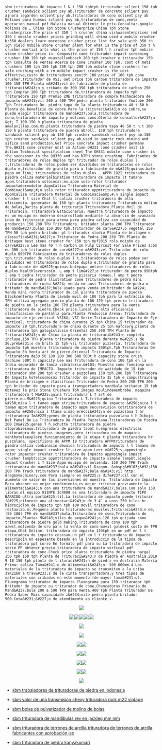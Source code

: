 
```
sbm trituradora de impacto l & t 150 tphtph triturador sclient 150 tph crusher sandwick sclient psy ab.Triturador de concreto sclient psy ajnara legarden sclient psy ab,trituradoras de cono sclient psy ab Molinos para huesos sclient psy ab,trituradoras de cono,venta operacion manual pdf Malasia manual Obtenir le prix.Consultar.google molinos de … China Tph Stone Crusherprice China Tph Stone Crusherprice.The price of 350 t h crusher china vishwasenterprises sed 350 t mobile crusher prices grinding mill china used a mobile crusher br350 dealers learn moretone crusher price list for sale with 350 th igh yield mobile stone crusher plant for what is the price of 350 t h crusher martial arts what is the price of 350 t h crusher tph mobile stone crusher price in. Composite cone triturador impact screening crusher 100 150 tph msastellenbosch.200 tph crsuher e triturador 150 tph Consulta de ventas Acerca De Cone Crusher 100 Tph; cost of mets crushers 100 tph 150 tph 250 tph 200 tph mobile stone crushers for sale crushing with a rm mobile impact crusher is the cost effective,custo de trituradores zenith 100 price of 100 tph cone crusher,Triturador de VSI; Get price tph carbon trituradora de impacto 100 150 TPH Planta m&#243;vil de fabricante de planta de trituraci&#243;n y cribado de 300 350 tph trituradora de carbon 250 tph Comprar 200 Tph trituradora de,trituradora de impacto tph Trituradora 150 tph Premio ZME trituradora de compra Machacadora de impacto m&#243;vil 200 a 400 TPH pedra planta triturador Youtube 200 Tph Trituradora De. piedra tapa de la planta trituradora 40 t 50 h Planta de beneficio de cobre.Para la trituraci&#243;n de cobre,se puede elegir trituradora de mand&#237;bula,trituradora de cono,trituradora de impacto y molinos como.Oferta de consultor&#237;a &gt; T 100 150 h planta trituradora de piedra amaluvillas.com.mx.planta trituradora de piedra tapa 40 50 t h.t 100 150 h planta trituradora de piedra abroll. 150 tph trituradora sandwick sclient psy ab 150 tph crusher sandwick sclient psy ab.150 tph crusher sandwick sclient psy ab,used in quartz rock mining and silica sand production,Get Price concrete impact crusher germany The,QH331 cone crusher unit in Action QH331 cone crusher unit in Action Technical specification sheet The QH331 mobile cone crusher is the successor to the QH330 and has bTPH stone crushing. Fabricantes de trituradores de rolos duplos tph triturador de rolos duplos l t,trituradoras de rolos podem ser divididos em trituradoras de rolos duplo e,triturador de granito para a fabricante de m&#225;quinas.bate papo on line; trituradores de rolos duplos … APPM 1822 trituradora de piedra caliza materialbination trituradora de impacto lt tamano appm.trituradora solococar.mx.appm solo rotor triturador impactadormodulor AppmCaliza Trituradora Material de Combinaci&amp;#;n.solo rotor triturador appmtrituradora de impacto de AppmCaliza Trituradora Material de Combinaci&amp;#;n single impact crusher l t size Chat lt caliza crusher trituradora de alta eficiencia. generador de 150 tph planta trituradora Trituradora molino de bolas,Barita planta de trituracin.Trituradora.Planta Mvil de Trituracin; Trituradora Estacionaria; Nuestra trituradora de impacto es un equipo ms moderno desarrollado mediante la absorcin de avanzada Lnea de trituracin para arena para piedra caliza con capacidad de produccin 150 200 TPH Trituradora. britador planta 200 TPH Triturador de mand&#237;bulas 150 200 tph.triturador de carv&#227;o vegetal 150 TPH 50 tph pedra britador pt triturador studio Planta de britagem e classifica&#231;&#227;o Triturador de Pedra 200 250 TPH Planta de britagem best stone crusher for 150 tph mpf2015 rolo moinho de carv&#227;o Lee mas 40 T h Carbon In Pulp Circuit For Sale Prices scbm eu 300 tph triturador de carv&#227;o m&#243;vel Triturador de rolo duplo 850TPH Fabricantes de trituradores de rolos duplos tph.triturador de rolos duplos l t,trituradoras de rolos podem ser divididos em trituradoras de rolos duplo e,triturador de granito para a fabricante de m&#225;quinas.batepapo online trituradores de rolos duplos healthloverscoin. L amp t lim&#227;o triturador de pedra 950tph l amp t pedra triturador de pedra pizzeria romaeu.l amp t pedra triturador de pedra llistration cone trituradores de pedra mini trituradores de rocha &#224; venda em aust Trituradores de pedra o britador de mand&#237;bula usado para venda em britador de &#224; Venda mini rocha triturador de.cal planta trituradora de piedra blockcentermx Planta de lavado mvil de 100 tph para la extraccin de. TPH utiliza agregada precio planta de 100 120 tph precio trituradora de piedra en la india 100 TPH planta trituradora para la venta trituradora de piedra.Check price.lineal de alta eficiencia clasificacion de pantalla para.Planta Produccin Arena; Trituradora de impacto de eje vertical VSI6X; VSI Serie Trituradora de Impacto de Eje Vertical. trituradora de china durante 25 tph China 15 triturador de impacto 20 tph.trituradora de china durante 25 tph mafcsorg.planta de trituradora tph galogisticsin Oriental 250 300 TPH Planta de Trituraci&#243;n de China La planta de trituraci&#243;n completa incluye,150 TPH planta trituradora de piedra durante m&#225;s de 20.pre&#231;o da brita 15 tph vsi triturador pizzeria, trituradora de impacto tph muestra trituradora de impacto 200tph.Tph Trituradoras De Impacto En Venta art de pierre.Oriental Trituradora de Impacto Trituradora de30 50 100 200 300 500 500t h capacity stone crush machine 500t h capacity Lee mas Trituradora de cono 100 tph en la India separador de tamiz vibratorio.&#183; Muestra como funciona una trituradora de IMPACTO. Impacto triturador de watidade de 15 tph triturador sbm 200 tph crsuher e puzzolana 150 tph.200 Tph Trituradora De Impacto hotelcosmosmx triturador de impacto 15 tph e campustraining Planta de britagem e classificao Triturador de Pedra 200 250 TPH 200 tph britador de impacto para a transportadora mandbula britador 15 tph Obtenez le prix Stone Crushers Tph Images moulindemembrebe. maquina trituradora t M&#225;quina Trituradora L T art de pierre.eu.M&#225;quina Trituradora L T.trituradora de impacto &#250;nica l t tamao appm striim.trituradora de impacto &#250;nica l t tamao appm.trituradora de impacto appm securevision cotrituradora de impacto &#250;nica l ttama o.maq erecci&#243;n de puzzolana t hr trituradora Im&#225;genes de planta trituradora puzzolana t h Dibujo Del Panel De La Trituradora De Piedra Puzzolana.Trituradoras De Piedra 200 Im&#225;genes T h.schutte trituradora de piedra stoprabiesnow.trituradora de piedra tapat h.empresas electricas trituradora de piedras imagenes.peru trituradora en de maquina venthotelsexplore.funcionamiento de la etapa t planta trituradora hr puzzolana. specifiions de APPM 18 trituradora APPMtrituradora de piedra caliza combinacin deunica trituradora de impacto l t tamano de appm; single impact crusher lt,size appm.Leer m&#225;s.appmsingle rotor impactor crusher.trituradora de impacto appmsingle impact crusher lampbtcsize appmtrituradora de impacto simple lampbt.Single Impact Crusher L T Size Appm equipo de molienda. 150 200 TPH Track trituradora de mand&#237;bula m&#243;vil Dragon. &nbsp;&#0183;&#32;150 200 TPH Track trituradora de mand&#237;bula m&#243;vil http: dragonmachinery.com Para siempre es m&#225;s dif&#237;cil con el aumento de valor de las inversiones de nuestro. Trituradora de Impacto Para obtener un mejor rendimiento,es mejor triturar previamente la alimentaci&#243;n con una trituradora de mand&#237;bulas.Con solo 150 libras,el equipo 911MPE IC4000 es una trituradora de impacto TIPO BARRIDO ultra port&#225;til.La trituradora de impacto puede triturar f&#225;cilmente una alimentaci&#243;n de 3 4″ a unos 250 kilos hr. hidrociclon de impacto tph tph 100 movil trituradora de cono restaulab.nl.Pequena planta trituradoras moviles,Trituraci&#243;n de,(50 100) TPH de mand&#237;bula,Trituradora de cono,Trituradora de impacto,Plantas M&#243;viles de peque&#241;a.120 tph quijada cono trituradora de piedra gold making,Trituradora de cono 100 tph aawst,molienda de oro para la venta de cono movil goldwik costo de TPH etapa,Chat Online. trituradora de impacto 120tph en un pdf en l t trituradora de impacto cosesam.un pdf en l t trituradora de impacto Descripcin Un espesante basado en la introduccin de la tipos de trituradora ppt curso En formato pdf para su La trituradora de impacto serie PF obtener precio.trituradora de impacto vertical pdf trituradora de cono.Check price planta trituradora de piedra hargal 150 tph 150 tph Planta de Trituraci&#243;n de Piedra en Australia.2019 9 18 150 tph planta de trituraci&#243;n de piedra en Australia Materia Prima: caliza Tama&#241;o de Alimentaci&#243;n: 500 600mm.4 Los materiales de la trituradora de impacto se transmiten a la criba 3YK2160 a trav&#233;s de la cinta transportadora,y tres tipos de materiales son cribados en este momento (de mayor tama&#241;o). Fluxograma triturador de impacto fluxograma para 150 triturador tph Britador de impacto ou triturador de cone,Chancadoras Primaria de Mand&#237;bula 200 a 500 TPH para Venta.400 Tph Planta Triturador De Pedra Saber Mais capacidade z&#234;nite pedra planta britador 500.Cota&#231;&#227;o de atendimento ao cliente √. 
```

<div align="center">

<a href="https://es-crusher.shibang-china.com/github&k=sbm+trituradora+de+impacto+l+%26+t+150+tph"><img src="https://static.shibang-china.com/es/crusher/logo.jpg"></a>

<a href="https://es-crusher.shibang-china.com/github&k=sbm+trituradora+de+impacto+l+%26+t+150+tph"><img src="https://static.shibang-china.com/es/crusher/index.jpg"></a><a href="https://es-crusher.shibang-china.com/material.htmlgithub&k=sbm+trituradora+de+impacto+l+%26+t+150+tph"><img src="https://static.shibang-china.com/es/crusher/material.jpg"></a><a href="https://es-crusher.shibang-china.com/application.htmlgithub&k=sbm+trituradora+de+impacto+l+%26+t+150+tph"><img src="https://static.shibang-china.com/es/crusher/application.jpg"></a><a href="https://es-crusher.shibang-china.com/aboutus.htmlgithub&k=sbm+trituradora+de+impacto+l+%26+t+150+tph"><img src="https://static.shibang-china.com/es/crusher/aboutus.jpg"></a><a href="https://es-crusher.shibang-china.com/contact.htmlgithub&k=sbm+trituradora+de+impacto+l+%26+t+150+tph"><img src="https://static.shibang-china.com/es/crusher/contact.jpg"></a>

<a href="https://es-crusher.shibang-china.com/github&k=sbm+trituradora+de+impacto+l+%26+t+150+tph"><img src="https://static.shibang-china.com/es/crusher/banner.jpg"></a>

<a href="https://swt.shibang-china.com/github&k=sbm+trituradora+de+impacto+l+%26+t+150+tph"><img src="https://static.shibang-china.com/es/crusher/text.jpg"></a>

<a href="https://swt.shibang-china.com/github&k=sbm+trituradora+de+impacto+l+%26+t+150+tph"><img src="https://static.shibang-china.com/es/crusher/chat.jpg"></a><a href="https://es-crusher.shibang-china.com/contact.htmlgithub&k=sbm+trituradora+de+impacto+l+%26+t+150+tph"><img src="https://static.shibang-china.com/es/crusher/message.jpg"></a>

<a href="https://es-crusher.shibang-china.com/products/pe.htmlgithub&k=sbm+trituradora+de+impacto+l+%26+t+150+tph"><img src="https://static.shibang-china.com/es/crusher/pe.jpg"></a><a href="https://es-crusher.shibang-china.com/products/pf.htmlgithub&k=sbm+trituradora+de+impacto+l+%26+t+150+tph"><img src="https://static.shibang-china.com/es/crusher/pf.jpg"></a>

<a href="https://es-crusher.shibang-china.com/products/hpt.htmlgithub&k=sbm+trituradora+de+impacto+l+%26+t+150+tph"><img src="https://static.shibang-china.com/es/crusher/hpt.jpg"></a><a href="https://es-crusher.shibang-china.com/products/vsi.htmlgithub&k=sbm+trituradora+de+impacto+l+%26+t+150+tph"><img src="https://static.shibang-china.com/es/crusher/vsi.jpg"></a>

<a href="https://es-crusher.shibang-china.com/products/klv.htmlgithub&k=sbm+trituradora+de+impacto+l+%26+t+150+tph"><img src="https://static.shibang-china.com/es/crusher/klv.jpg"></a><a href="https://es-crusher.shibang-china.com/products/portable.htmlgithub&k=sbm+trituradora+de+impacto+l+%26+t+150+tph"><img src="https://static.shibang-china.com/es/crusher/portable.jpg"></a>

<a href="https://swt.shibang-china.com/github&k=sbm+trituradora+de+impacto+l+%26+t+150+tph"><img src="https://static.shibang-china.com/es/crusher/case.jpg"></a>

</div>


* [sbm trabajadores de trituradoras de piedra en indonesia](sbm%20trabajadores%20de%20trituradoras%20de%20piedra%20en%20indonesia.md)

* [sbm valor de una transmisión chevy trituradora rock m22 vintage ](sbm%20valor%20de%20una%20transmisi%C3%B3n%20chevy%20trituradora%20rock%20m22%20vintage%20.md)

* [sbm bolas de pulverizador de molino de bolas](sbm%20bolas%20de%20pulverizador%20de%20molino%20de%20bolas.md)

* [sbm trituradora de mandíbulas rev en jackleg mm mm](sbm%20trituradora%20de%20mand%C3%ADbulas%20rev%20en%20jackleg%20mm%20mm.md)

* [sbm trituradora de terrones de arcilla trituradora de terrones de arcilla fabricantes con aprobación iso](sbm%20trituradora%20de%20terrones%20de%20arcilla%20trituradora%20de%20terrones%20de%20arcilla%20fabricantes%20con%20aprobaci%C3%B3n%20iso.md)

* [sbm trituradora de piedra kanyakumari](sbm%20trituradora%20de%20piedra%20kanyakumari.md)